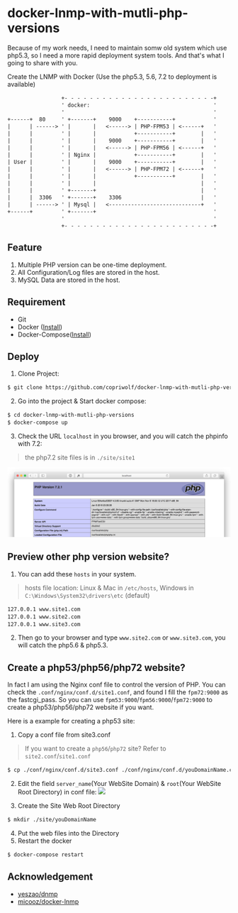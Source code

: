 # docker-lnmp-with-mutli-php-versions

Because of my work needs, I need to maintain somw old system which use php5.3, so I need a more rapid deployment system tools.
And that's what I going to share with you.

Create the LNMP with Docker (Use the php5.3, 5.6, 7.2 to deployment is available)


```
                 +- - - - - - - - - - - - - - - - - - - - - - - -+
                 ' docker:                                       '
                 '                                               '
+------+  80     ' +-------+    9000    +-----------+            '
|      | ------> ' |       |   <------> | PHP-FPM53 | <------+   '
|      |         ' |       |            +-----------+        |   '
|      |         ' |       |    9000    +-----------+        |   '
|      |         ' |       |   <------> | PHP-FPM56 | <------+   '
|      |         ' | Nginx |            +-----------+        |   '
| User |         ' |       |    9000    +-----------+        |   '
|      |         ' |       |   <------> | PHP-FPM72 | <------+   '
|      |         ' |       |            +-----------+        |   '
|      |         ' |       |                                 |   '
|      |         ' +-------+                                 |   '
|      |  3306   ' +-------+    3306                         |   '
|      | ------> ' | Mysql |   <-----------------------------+   '
+------+         ' +-------+                                     '
                 '                                               '
                 +- - - - - - - - - - - - - - - - - - - - - - - -+
```

## Feature
1. Multiple PHP version can be one-time deployment.
2. All Configuration/Log files are stored in the host.
3. MySQL Data are stored in the host.

## Requirement

- Git
- Docker ([Install](https://docs.docker.com/engine/installation/))
- Docker-Compose([Install](https://docs.docker.com/compose/install/))

## Deploy

1. Clone Project:
```bash
$ git clone https://github.com/copriwolf/docker-lnmp-with-mutli-php-versions.git
```

2. Go into the project & Start docker compose:
```bash
$ cd docker-lnmp-with-mutli-php-versions
$ docker-compose up
```

3. Check the URL `localhost` in you browser, and you will catch the phpinfo with 7.2:

> the php7.2 site files is in `./site/site1`

![](./src/SCREENSHOT.png)

## Preview other php version website?
1. You can add these `hosts` in your system.
> hosts file location: Linux & Mac in `/etc/hosts`, Windows in `C:\Windows\System32\drivers\etc` (default)

```bash
127.0.0.1 www.site1.com
127.0.0.1 www.site2.com
127.0.0.1 www.site3.com
```

2. Then go to your browser and type `www.site2.com` or `www.site3.com`, you will catch the php5.6 & php5.3.

## Create a php53/php56/php72 website?
In fact I am using the Nginx conf file to control the version of PHP.
You can check the `.conf/nginx/conf.d/site1.conf`, and found I fill the `fpm72:9000` as the fastcgi_pass.
So you can use `fpm53:9000`/`fpm56:9000`/`fpm72:9000` to create a php53/php56/php72 website if you want.

Here is a example for creating a php53 site:

1. Copy a conf file from site3.conf
> If you want to create a `php56`/`php72` site? Refer to `site2.conf`/`site1.conf`

```bash
$ cp ./conf/nginx/conf.d/site3.conf ./conf/nginx/conf.d/youDomainName.conf
```

2. Edit the field `server_name`(Your WebSite Domain) & `root`(Your WebSite Root Directory) in conf file:
![](./docker-compose-lnmp-multi-php-version-2.png)

3. Create the Site Web Root Directory
```bash
$ mkdir ./site/youDomainName
```

4. Put the web files into the Directory
5. Restart the docker
```bash
$ docker-compose restart
```

## Acknowledgement
- [yeszao/dnmp](https://github.com/yeszao/dnmp)
- [micooz/docker-lnmp](https://github.com/micooz/docker-lnmp)
